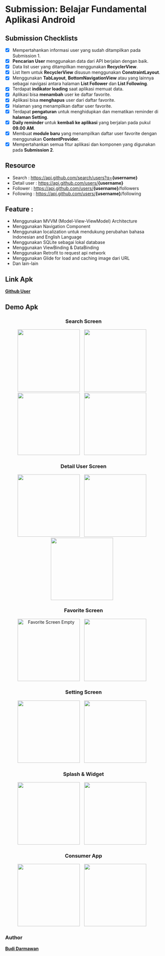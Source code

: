 # Submission: Belajar Fundamental Aplikasi Android

## Submission Checklists
- [x] Mempertahankan informasi user yang sudah ditampilkan pada Submission 1.
- [x] <strong>Pencarian User</strong> menggunakan data dari API berjalan dengan baik.
- [x] Data list user yang ditampilkan menggunakan <strong>RecyclerView</strong>.
- [x] List Item untuk <strong>RecyclerView</strong> disusun menggunakan <strong>ConstraintLayout</strong>.
- [x] Menggunakan <strong>TabLayout</strong>, <strong>BottomNavigationView</strong> atau yang lainnya sebagai navigasi antara halaman <strong>List Follower</strong> dan <strong>List Following</strong>.
- [x] Terdapat <strong>indikator loading</strong> saat aplikasi memuat data.
- [x] Aplikasi bisa <strong>menambah</strong> user ke daftar favorite.
- [x] Aplikasi bisa <strong>menghapus</strong> user dari daftar favorite.
- [x] Halaman yang menampilkan daftar user favorite.
- [x] Terdapat <strong>pengaturan</strong> untuk menghidupkan dan mematikan reminder di <strong>halaman Setting</strong>.
- [x] <strong>Daily reminder</strong> untuk <strong>kembali ke aplikasi</strong> yang berjalan pada pukul <strong>09.00 AM</strong>.
- [x] Membuat <strong>module baru</strong> yang menampilkan daftar user favorite dengan menggunakan <strong>ContentProvider</strong>.
- [x] Mempertahankan semua fitur aplikasi dan komponen yang digunakan pada <strong>Submission 2</strong>.

## Resource
- Search : https://api.github.com/search/users?q=<strong>{username}</strong>
- Detail user : https://api.github.com/users/<strong>{username}</strong>
- Follower : https://api.github.com/users/<strong>{username}</strong>/followers
- Following : https://api.github.com/users/<strong>{username}</strong>/following

## Feature :
- Menggunakan MVVM (Model-View-ViewModel) Architecture
- Menggunakan Navigation Component
- Menggunakan localization untuk mendukung perubahan bahasa Indonesian and English Language
- Menggunakan SQLite sebagai lokal database
- Menggunakan ViewBinding & DataBinding
- Menggunakan Retrofit to request api network
- Menggunakan Glide for load and caching image dari URL
- Dan lain-lain

## Link Apk
<strong>[Github User](https://drive.google.com/drive/folders/14q0mC6fyyxtvMeW5w5mHVc794v_H7RCy?usp=sharing)</strong>

## Demo Apk

<h3 align="center"> Search Screen </h3>
<p align="center">
    <img src="https://user-images.githubusercontent.com/46107627/99877501-a05adf00-2c39-11eb-8427-d67d91f24db5.png"  
        style="margin-right: 10px;"    
        width="200" />
    <img src="https://user-images.githubusercontent.com/46107627/99877543-f4fe5a00-2c39-11eb-9c52-e16bfad1a480.png"
        style="margin-right: 10px;"    
        width="200" />
    <img src="https://user-images.githubusercontent.com/46107627/99877588-473f7b00-2c3a-11eb-958c-2ba73d922462.png"
        style="margin-right: 10px;"    
        width="200" />
    <img src="https://user-images.githubusercontent.com/46107627/99877566-2119db00-2c3a-11eb-9590-f8ecf9ff8733.gif"
        style="margin-right: 10px;"    
        width="200" />
</p>

<h3 align="center"> Detail User Screen </h3>
<p align="center">
    <img src="https://user-images.githubusercontent.com/46107627/99877688-d056b200-2c3a-11eb-81f7-d88d0698ef82.png"
        style="margin-right: 10px;"    
        width="200" />
    <img src="https://user-images.githubusercontent.com/46107627/99877695-e19fbe80-2c3a-11eb-9400-79891ef93c5f.png"
        style="margin-right: 10px;"    
        width="200" />
    <img src="https://user-images.githubusercontent.com/46107627/99877655-971e4200-2c3a-11eb-9f76-bb8f48e8837c.gif" 
        style="margin-right: 10px;"    
        width="200" />
</p>

<h3 align="center"> Favorite Screen </h3>
<p align="center">
    <img src="https://user-images.githubusercontent.com/46107627/99877747-49eea000-2c3b-11eb-8681-9af1d4d3fa14.png"
        alt="Favorite Screen Empty"    
        style="margin-right: 10px;"    
        width="200" />
    <img src="https://user-images.githubusercontent.com/46107627/99877731-33e0df80-2c3b-11eb-8ccd-712ab160f6d8.png"
        style="margin-right: 10px;"    
        width="200" />
</p>

<h3 align="center"> Setting Screen </h3>
<p align="center">
    <img src="https://user-images.githubusercontent.com/46107627/99877785-7e625c00-2c3b-11eb-8885-0fc1ec581faa.png"  
        style="margin-right: 10px;"    
        width="200" />
    <img src="https://user-images.githubusercontent.com/46107627/99877790-8a4e1e00-2c3b-11eb-9de0-e72f2dd212f4.gif"  
        style="margin-right: 10px;"    
        width="200" />
</p>

<h3 align="center"> Splash & Widget </h3>
<p align="center">
    <img src="https://user-images.githubusercontent.com/46107627/99877838-edd84b80-2c3b-11eb-9cc7-a1c7fbff8f1f.gif"
        style="margin-right: 10px;"    
        width="200" />
    <img src="https://user-images.githubusercontent.com/46107627/99877849-08122980-2c3c-11eb-844c-f5c00f942bf0.gif"
        style="margin-right: 10px;"    
        width="200" />
</p>

<h3 align="center"> Consumer App </h3>
<p align="center">
    <img src="https://user-images.githubusercontent.com/46107627/99877887-47407a80-2c3c-11eb-919c-213103fc0ba5.png"
        style="margin-right: 10px;"    
        width="200" />
    <img src="https://user-images.githubusercontent.com/46107627/99877889-4ad40180-2c3c-11eb-8d0b-a2d423e02741.png"
        style="margin-right: 10px;"    
        width="200" />
</p>

### Author
<strong>[Budi Darmawan](https://github.com/Budi77Darmawan)</strong>
